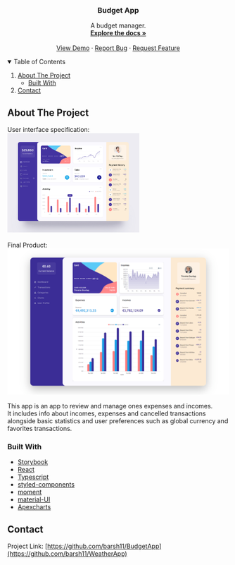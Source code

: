 <!-- PROJECT LOGO -->
<br />
<p align="center">

  <h3 align="center">Budget App</h3>

  <p align="center">
    A budget manager.
    <br />
    <a href="https://github.com/barsh11/BudgetApp"><strong>Explore the docs »</strong></a>
    <br />
    <br />
    <a href="https://barsh11.github.io/BudgetApp/">View Demo</a>
    ·
    <a href="https://github.com/barsh11/BudgetApp/issues">Report Bug</a>
    ·
    <a href="https://github.com/barsh11/BudgetApp/issues">Request Feature</a>
  </p>
</p>

<!-- TABLE OF CONTENTS -->
<details open="open">
  <summary>Table of Contents</summary>
  <ol>
    <li>
      <a href="#about-the-project">About The Project</a>
      <ul>
        <li><a href="#built-with">Built With</a></li>
      </ul>
    </li>
    <li><a href="#contact">Contact</a></li>
  </ol>
</details>

<!-- ABOUT THE PROJECT -->

## About The Project

User interface specification:<br />
<img src="https://github.com/barsh11/BudgetApp/blob/main/budgetapppics/UI.jpg?raw=true" width="300px" />
<br /><br />
Final Product:<br />
<img src="https://github.com/barsh11/BudgetApp/blob/main/budgetapppics/budgetapp.png?raw=true" width="800px" />

This app is an app to review and manage ones expenses and incomes.<br/> It includes info about incomes, expenses and cancelled transactions alongside basic statistics and user preferences such as global currency and favorites transactions.

### Built With

- [Storybook](https://storybook.js.org/)
- [React](https://reactjs.org/)
- [Typescript](https://reactjs.org/)
- [styled-components](https://styled-components.com/)
- [moment](https://momentjs.com/)
- [material-UI](https://material-ui.com/)
- [Apexcharts](https://apexcharts.com/)

<!-- CONTACT -->

## Contact

Project Link: [https://github.com/barsh11/BudgetApp](https://github.com/barsh11/WeatherApp)

<!-- MARKDOWN LINKS & IMAGES -->
<!-- https://www.markdownguide.org/basic-syntax/#reference-style-links -->

[contributors-shield]: https://img.shields.io/github/contributors/othneildrew/Best-README-Template.svg?style=for-the-badge
[contributors-url]: https://github.com/othneildrew/Best-README-Template/graphs/contributors
[forks-shield]: https://img.shields.io/github/forks/othneildrew/Best-README-Template.svg?style=for-the-badge
[forks-url]: https://github.com/othneildrew/Best-README-Template/network/members
[stars-shield]: https://img.shields.io/github/stars/othneildrew/Best-README-Template.svg?style=for-the-badge
[stars-url]: https://github.com/othneildrew/Best-README-Template/stargazers
[issues-shield]: https://img.shields.io/github/issues/othneildrew/Best-README-Template.svg?style=for-the-badge
[issues-url]: https://github.com/othneildrew/Best-README-Template/issues
[license-shield]: https://img.shields.io/github/license/othneildrew/Best-README-Template.svg?style=for-the-badge
[license-url]: https://github.com/othneildrew/Best-README-Template/blob/master/LICENSE.txt
[linkedin-shield]: https://img.shields.io/badge/-LinkedIn-black.svg?style=for-the-badge&logo=linkedin&colorB=555
[linkedin-url]: https://linkedin.com/in/othneildrew
[product-screenshot]: images/screenshot.png

